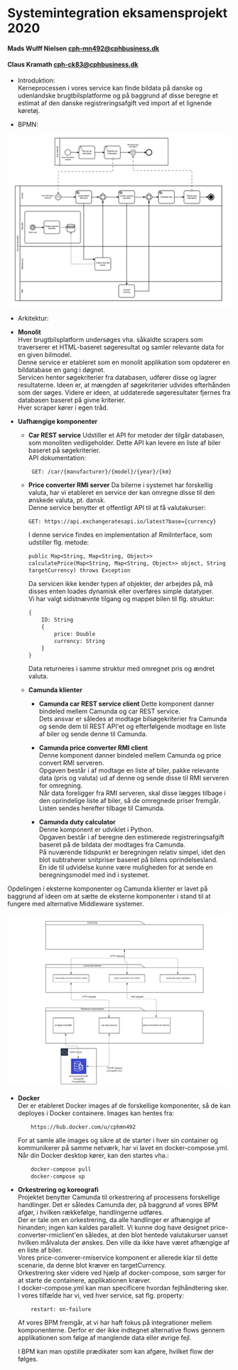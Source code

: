 # Systemintegration eksamensprojekt 2020

#### Mads Wulff Nielsen cph-mn492@cphbusiness.dk

#### Claus Kramath cph-ck83@cphbusiness.dk

- Introduktion:\
  Kerneprocessen i vores service kan finde bildata på danske og udenlandske brugtbilsplatforme og på baggrund af disse beregne et estimat af den danske registreringsafgift ved import af et lignende køretøj.

- BPMN:

![image](carDutyCalBPM.png)

- Arkitektur:

* **Monolit**\
  Hver brugtbilsplatform undersøges vha. såkaldte scrapers som traverserer et HTML-baseret søgeresultat og samler relevante data for en given bilmodel.\
  Denne service er etableret som en monolit applikation som opdaterer en bildatabase en gang i døgnet.\
  Servicen henter søgekriterier fra databasen, udfører disse og lagrer resultaterne. Ideen er, at mængden af søgekriterier udvides efterhånden som der søges. Videre er ideen, at uddaterede søgeresultater fjernes fra databasen baseret på givne kriterier.\
  Hver scraper kører i egen tråd.

* **Uafhængige komponenter**
   * **Car REST service**
        Udstiller et API for metoder der tilgår databasen, som monoliten vedligeholder. Dette API kan levere en liste af biler baseret på søgekriterier.\
        API dokumentation:

          GET: /car/{manufacturer}/{model}/{year}/{km}

    * **Price converter RMI server**
  Da bilerne i systemet har forskellig valuta, har vi etableret en service der kan omregne disse til den ønskede valuta, pt. dansk.\
  Denne service benytter et offentligt API til at få valutakurser:

          GET: https://api.exchangeratesapi.io/latest?base={currency}

      I denne service findes en implementation af RmiInterface, som udstiller flg. metode:

          public Map<String, Map<String, Object>> calculatePrice(Map<String, Map<String, Object>> object, String targetCurrency) throws Exception
      Da servicen ikke kender typen af objekter, der arbejdes på, må disses enten loades dynamisk eller overføres simple datatyper.\
          Vi har valgt sidstnævnte tilgang og mappet bilen til flg. struktur:

          {
              ID: String
              {
                  price: Double
                  currency: String
              }
          }
      Data returneres i samme struktur med omregnet pris og ændret valuta.


  * **Camunda klienter**
    * **Camunda car REST service client**
    Dette komponent danner bindeled mellem Camunda og car REST service.\
  Dets ansvar er således at modtage bilsøgekriterier fra Camunda og sende dem til REST API'et og efterfølgende modtage en liste af biler og sende denne til Camunda.

    * **Camunda price converter RMI client**\
          Denne komponent danner bindeled mellem Camunda og price convert RMI serveren.\
          Opgaven består i af modtage en liste af biler, pakke relevante data (pris og valuta) ud af denne og sende disse til RMI serveren for omregning.\
          Når data foreligger fra RMI serveren, skal disse lægges tilbage i den oprindelige liste af biler, så de omregnede priser fremgår.\
          Listen sendes herefter tilbage til Camunda.
    * **Camunda duty calculator**\
          Denne komponent er udviklet i Python.\
          Opgaven består i af beregne den estimerede registreringsafgift baseret på de bildata der modtages fra Camunda.\
          På nuværende tidspunkt er beregningen relativ simpel, idet den blot subtraherer snitpriser baseret på bilens oprindelsesland.\
          En ide til udvidelse kunne være muligheden for at sende en beregningsmodel med ind i systemet.

Opdelingen i eksterne komponenter og Camunda klienter er lavet på baggrund af ideen om at sætte de eksterne komponenter i stand til at fungere med alternative Middleware systemer.

![image](arkitektur.png)

- **Docker**\
  Der er etableret Docker images af de forskellige komponenter, så de kan deployes i Docker containere. Images kan hentes fra:

          https://hub.docker.com/u/cphmn492

  For at samle alle images og sikre at de starter i hver sin container og kommunikerer på samme netværk, har vi lavet en docker-compose.yml. Når din Docker desktop kører, kan den startes vha.:

          docker-compose pull
          docker-compose up

- **Orkestrering og koreografi**\
   Projektet benytter Camunda til orkestrering af processens forskellige handlinger. Det er således Camunda der, på baggrund af vores BPM afgør, i hvilken rækkefølge, handlingerne udføres.\
   Der er tale om en orkestrering, da alle handlinger er afhængige af hinanden; ingen kan kaldes parallelt. Vi kunne dog have designet price-converter-rmiclient'en således, at den blot hentede valutakurser uanset hvilken målvaluta der ønskes. Den ville da ikke have været afhængige af en liste af biler.\
   Vores price-converer-rmiservice komponent er allerede klar til dette scenarie, da denne blot kræver en targetCurrency.\
  Orkestrering sker videre ved hjælp af docker-compose, som sørger for at starte de containere, applikationen kræver.\
   I docker-compose.yml kan man specificere hvordan fejlhåndtering sker. I vores tilfælde har vi, ved hver service, sat flg. property:

          restart: on-failure

  Af vores BPM fremgår, at vi har haft fokus på integrationer mellem komponenterne. Derfor er der ikke indtegnet alternative flows gennem applikationen som følge af manglende data eller øvrige fejl.

  I BPM kan man opstille prædikater som kan afgøre, hvilket flow der følges.
